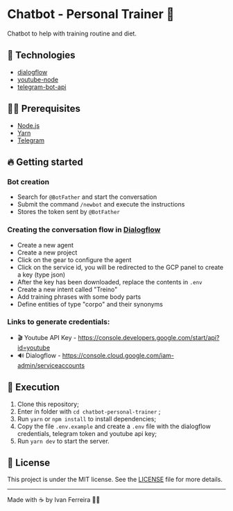 # Chatbot - Personal Trainer 🤖

Chatbot to help with training routine and diet.

## 🚀 Technologies

- [dialogflow](https://www.npmjs.com/package/dialogflow)
- [youtube-node](https://www.npmjs.com/package/youtube-node)
- [telegram-bot-api](https://www.npmjs.com/package/node-telegram-bot-api)

## ✋🏻 Prerequisites

- [Node.js](https://nodejs.org/en/)
- [Yarn](https://yarnpkg.com/pt-BR/docs/install)
- [Telegram](https://web.telegram.org/)

## 🔥 Getting started

### Bot creation

* Search for `@BotFather` and start the conversation
* Submit the command `/newbot` and execute the instructions
* Stores the token sent by `@BotFather`

### Creating the conversation flow in [Dialogflow](https://dialogflow.com/)

* Create a new agent
* Create a new project
* Click on the gear to configure the agent
* Click on the service id, you will be redirected to the GCP panel to create a key (type json)
* After the key has been downloaded, replace the contents in `.env`
* Create a new intent called "Treino"
* Add training phrases with some body parts
* Define entities of type "corpo" and their synonyms

### Links to generate credentials:
- 🎬 Youtube API Key - https://console.developers.google.com/start/api?id=youtube 
- 🔊 Dialogflow - https://console.cloud.google.com/iam-admin/serviceaccounts 

## 🚀 Execution

1. Clone this repository;
2. Enter ín folder with `cd chatbot-personal-trainer` ;
3. Run `yarn` or `npm install` to install dependencies;
4. Copy the file `.env.example` and create a `.env` file with the dialogflow credentials, telegram token and youtube api key;
7. Run `yarn dev` to start the server.

## 📝 License

This project is under the MIT license. See the [LICENSE](LICENSE.md) file for more details.

---

Made with ☕ by Ivan Ferreira 🧙‍♂️
